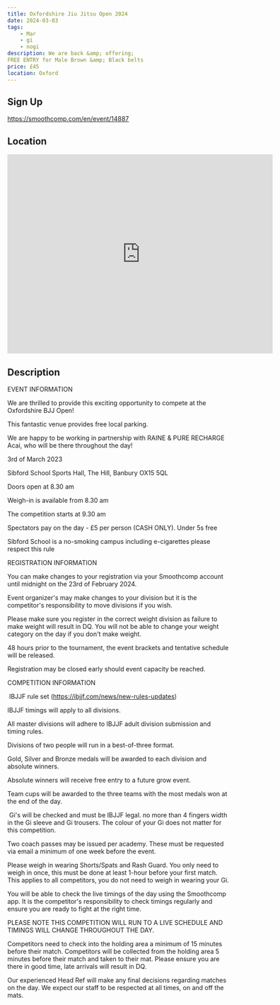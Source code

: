 ```yaml
---
title: Oxfordshire Jiu Jitsu Open 2024
date: 2024-03-03
tags:
    - Mar
    - gi 
    - nogi 
description: We are back &amp; offering;
FREE ENTRY for Male Brown &amp; Black belts
price: £45
location: Oxford
---
```

## Sign Up
https://smoothcomp.com/en/event/14887

## Location
<iframe src="https://www.google.com/maps/embed?pb=!1m18!1m12!1m3!1d12345.6789!2d-1.4794918!3d52.0313216!2m3!1f0!2f0!3f0!3m2!1i1024!2i768!4f13.1!3m3!1m2!1s0x0%3A0x0!2z52.0313216!5e0!3m2!1sen!2sus!4v1234567890" width="600" height="450" style="border:0;" allowfullscreen="" loading="lazy"></iframe>

## Description
EVENT INFORMATION


We are thrilled to provide this exciting opportunity to compete at the Oxfordshire BJJ Open!


This fantastic venue provides free local parking.


We are happy to be working in partnership with RAINE & PURE RECHARGE Acai, who will be there throughout the day!


3rd of March 2023


Sibford School Sports Hall, The Hill, Banbury OX15 5QL


Doors open at 8.30 am


Weigh-in is available from 8.30 am


The competition starts at 9.30 am


Spectators pay on the day - £5 per person (CASH ONLY). Under 5s free


Sibford School is a no-smoking campus including e-cigarettes please respect this rule


REGISTRATION INFORMATION


You can make changes to your registration via your Smoothcomp account until midnight on the 23rd of February 2024.


Event organizer's may make changes to your division but it is the competitor's responsibility to move divisions if you wish.  


Please make sure you register in the correct weight division as failure to make weight will result in DQ. You will not be able to change your weight category on the day if you don't make weight.


48 hours prior to the tournament, the event brackets and tentative schedule will be released.


Registration may be closed early should event capacity be reached. 


COMPETITION INFORMATION


 IBJJF rule set (https://ibjjf.com/news/new-rules-updates)


IBJJF timings will apply to all divisions.


All master divisions will adhere to IBJJF adult division submission and timing rules.


Divisions of two people will run in a best-of-three format. 


Gold, Silver and Bronze medals will be awarded to each division and absolute winners.


Absolute winners will receive free entry to a future grow event. 


Team cups will be awarded to the three teams with the most medals won at the end of the day.


 Gi's will be checked and must be IBJJF legal. no more than 4 fingers width in the Gi sleeve and Gi trousers. The colour of your Gi does not matter for this competition.


Two coach passes may be issued per academy. These must be requested via email a minimum of one week before the event.


Please weigh in wearing Shorts/Spats and Rash Guard. You only need to weigh in once, this must be done at least 1-hour before your first match. This applies to all competitors, you do not need to weigh in wearing your Gi.


You will be able to check the live timings of the day using the Smoothcomp app. It is the competitor's responsibility to check timings regularly and ensure you are ready to fight at the right time.


PLEASE NOTE THIS COMPETITION WILL RUN TO A LIVE SCHEDULE AND TIMINGS WILL CHANGE THROUGHOUT THE DAY.


Competitors need to check into the holding area a minimum of 15 minutes before their match. Competitors will be collected from the holding area 5 minutes before their match and taken to their mat. Please ensure you are there in good time, late arrivals will result in DQ.


Our experienced Head Ref will make any final decisions regarding matches on the day. We expect our staff to be respected at all times, on and off the mats.